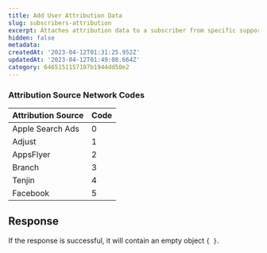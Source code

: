 ```yaml
---
title: Add User Attribution Data
slug: subscribers-attribution
excerpt: Attaches attribution data to a subscriber from specific supported networks.
hidden: false
metadata:
createdAt: '2023-04-12T01:31:25.952Z'
updatedAt: '2023-04-12T01:49:08.664Z'
category: 6465151157107b1944dd50e2
---
```

### Attribution Source Network Codes

| Attribution Source | Code |
| :----------------- | :--- |
| Apple Search Ads   | 0    |
| Adjust             | 1    |
| AppsFlyer          | 2    |
| Branch             | 3    |
| Tenjin             | 4    |
| Facebook           | 5    |

## Response

If the response is successful, it will contain an empty object `{ }`.